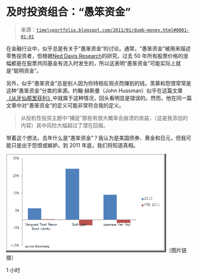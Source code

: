 <!--yml

分类：未分类

日期：2024-05-18 15:24:52

-->

# 及时投资组合：“愚笨资金”

> 来源：[`timelyportfolio.blogspot.com/2011/01/dumb-money.html#0001-01-01`](http://timelyportfolio.blogspot.com/2011/01/dumb-money.html#0001-01-01)

在金融行业中，似乎总是有关于“愚笨资金”的讨论。通常，“愚笨资金”被用来描述零售投资者，但根据[Ned Davis Research](http://www.ndr.com)的研究，过去 50 年所有股票价格的涨幅都是在股票共同基金有流入时发生的，所以这表明“愚笨资金”可能实际上就是“聪明资金”。

另外，似乎“愚笨资金”总是别人因为你持相反观点而赚到的钱。羡慕和怨恨常常是这种“愚笨资金”分类的来源。约翰·赫斯曼（John Hussman）似乎在这篇文章[《从牙仙那里获利》](http://www.hussmanfunds.com/wmc/wmc090803.htm)中就属于这种情况，回头看明显是错误的。然而，他在同一篇文章中对“愚笨资金”的定义可能非常符合我的定义。

> 从投机性投资主题中“捕捉”那些有很大概率会崩溃的收益，（这是我添加的内容）其中风险大幅超过了潜在回报。

带着这个想法，去年什么是“愚笨资金”？我认为是美国债券、黄金和日元，但我可能只是出于怨恨或嫉妒。到 2011 年底，我们将知道真相。

![image](img/88a542ecfe107a9da2a8f3d4f64ad41c.png "image")（图片链接）

1 小时
